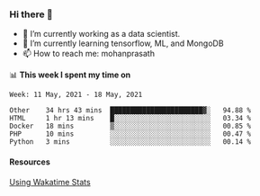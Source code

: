 ### Hi there 👋

- 🔭 I’m currently working as a data scientist.
- 🌱 I’m currently learning tensorflow, ML, and MongoDB
- 📫 How to reach me: mohanprasath

📊 **This week I spent my time on**
<!--START_SECTION:waka-->
```text
Week: 11 May, 2021 - 18 May, 2021

Other    34 hrs 43 mins  ███████████████████████▓░   94.88 % 
HTML     1 hr 13 mins    █░░░░░░░░░░░░░░░░░░░░░░░░   03.34 % 
Docker   18 mins         ▒░░░░░░░░░░░░░░░░░░░░░░░░   00.85 % 
PHP      10 mins         ░░░░░░░░░░░░░░░░░░░░░░░░░   00.47 % 
Python   3 mins          ░░░░░░░░░░░░░░░░░░░░░░░░░   00.14 % 
```
<!--END_SECTION:waka-->

#### Resources
[Using Wakatime Stats](https://github.com/marketplace/actions/waka-readme)
